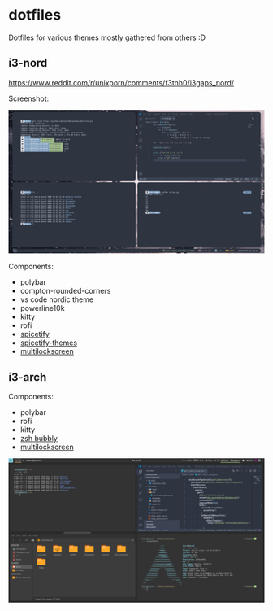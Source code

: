 # dotfiles

Dotfiles for various themes mostly gathered from others :D

## i3-nord

https://www.reddit.com/r/unixporn/comments/f3tnh0/i3gaps_nord/

Screenshot:

![screenshot](/i3-nord/i3-nord.png)

Components:

- polybar
- compton-rounded-corners
- vs code nordic theme
- powerline10k
- kitty
- rofi
- [spicetify](https://github.com/khanhas/spicetify-cli)
- [spicetify-themes](https://github.com/morpheusthewhite/spicetify-themes)
- [multilockscreen](https://github.com/jeffmhubbard/multilockscreen)

## i3-arch

Components:

- polybar
- rofi
- kitty
- [zsh bubbly](https://github.com/hohmannr/bubblified)
- [multilockscreen](https://github.com/jeffmhubbard/multilockscreen)

![screenshot](/i3-arch/arch-i3.png)
